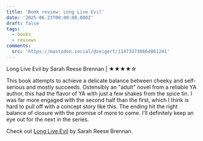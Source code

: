 ```yaml
---
title: 'Book review: Long Live Evil'
date: '2025-06-23T00:00:00.000Z'
draft: false
tags:
  - books
  - reviews
comments:
  src: 'https://mastodon.social/@zeigert/114733738664861241'
---
```

Long Live Evil by Sarah Reese Brennan | ★★★★☆

This book attempts to achieve a delicate balance between cheeky and self-serious and mostly succeeds. Ostensibly an "adult" novel from a reliable YA author, this had the flavor of YA with just a few shakes from the spice tin. I was far more engaged with the second half than the first, which I think is hard to pull off with a concept story like this. The ending hit the right balance of closure with the promise of more to come. I'll definitely keep an eye out for the next in the series.

Check out [Long Live Evil](https://www.sarahreesbrennan.com/book/long-live-evil/) by Sarah Reese Brennan.
